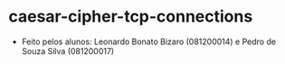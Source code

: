 # caesar-cipher-tcp-connections

- Feito pelos alunos: Leonardo Bonato Bizaro (081200014) e Pedro de Souza Silva (081200017)
